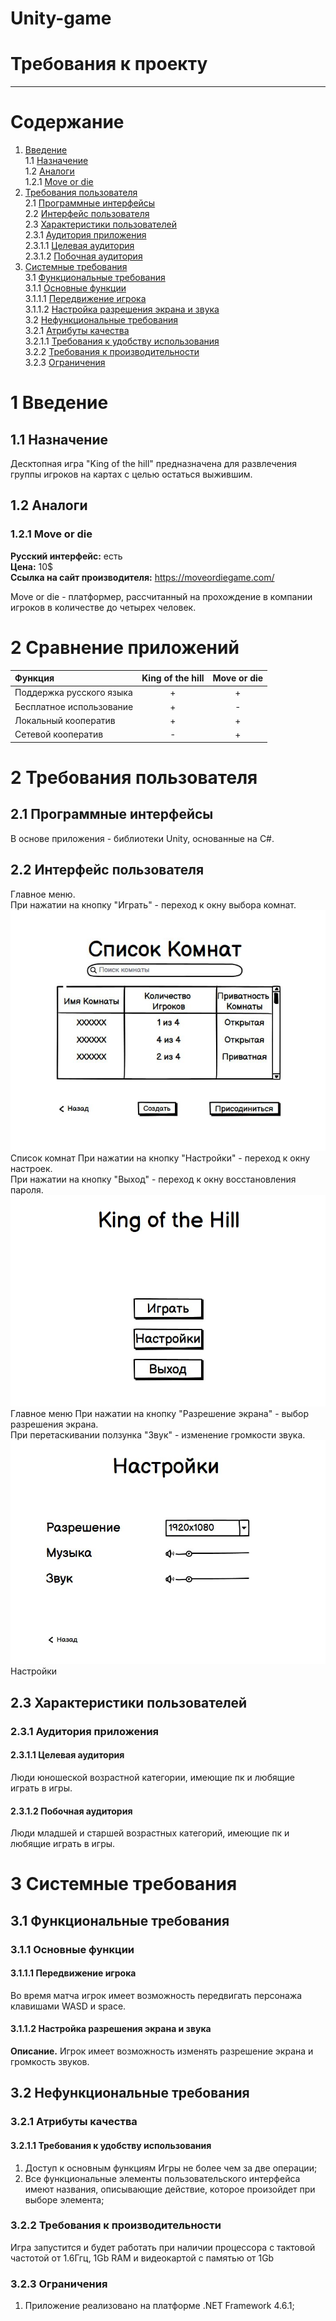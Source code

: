 # Unity-game
# Требования к проекту
---

# Содержание
1. [Введение](#intro)  
1.1 [Назначение](#appointment)  
1.2 [Аналоги](#analogues)  
1.2.1 [Move or die](#move_or_die)  
2. [Требования пользователя](#user_requirements)  
2.1 [Программные интерфейсы](#software_interfaces)  
2.2 [Интерфейс пользователя](#user_interface)  
2.3 [Характеристики пользователей](#user_specifications)  
2.3.1 [Аудитория приложения](#application_audience)  
2.3.1.1 [Целевая аудитория](#target_audience)  
2.3.1.2 [Побочная аудитория](#collateral_audience)  
3. [Системные требования](#system_requirements)  
3.1 [Функциональные требования](#functional_requirements)  
3.1.1 [Основные функции](#main_functions)  
3.1.1.1 [Передвижение игрока](#player_movement)  
3.1.1.2 [Настройка разрешения экрана и звука](#setting_up_screen_resolution_and_volume)  
3.2 [Нефункциональные требования](#non-functional_requirements)  
3.2.1 [Атрибуты качества](#quality_attributes)  
3.2.1.1 [Требования к удобству использования](#requirements_for_ease_of_use)  
3.2.2 [Требования к производительности](#performance_requirements)  
3.2.3 [Ограничения](#restrictions)  

<a name="intro"/>

# 1 Введение

<a name="appointment"/>

## 1.1 Назначение
Десктопная игра "King of the hill" предназначена для развлечения группы игроков на картах с целью остаться выжившим.

<a name="analogues"/>

## 1.2 Аналоги

<a name="move_or_die"/>

### 1.2.1 Move or die

**Русский интерфейс:** есть  
**Цена:** 10$  
**Ссылка на сайт производителя:** https://moveordiegame.com/

Move or die - платформер, рассчитанный на прохождение в компании игроков в количестве до четырех человек.
# 2 Сравнение приложений

| Функция |  King of the hill | Move or die |
|:---|:---:|:---:|
| Поддержка русского языка | + | + |
| Бесплатное использование | + | - |
| Локальный кооператив | + | + |
| Сетевой кооператив | - | + |


<a name="user_requirements"/>

# 2 Требования пользователя

<a name="software_interfaces"/>

## 2.1 Программные интерфейсы
В основе приложения - библиотеки Unity, основанные на C#.

<a name="user_interface"/>

## 2.2 Интерфейс пользователя
Главное меню.  
При нажатии на кнопку "Играть" - переход к окну выбора комнат.  
![Список комнат](Assets/Mockups/room-list.jpg)
Список комнат
При нажатии на кнопку "Настройки" - переход к окну настроек.  
При нажатии на кнопку "Выход" - переход к окну восстановления пароля.  
![Главное меню](Assets/Mockups/main-menu.jpg)  
Главное меню
При нажатии на кнопку "Разрешение экрана" - выбор разрешения экрана.  
При перетаскивании ползунка "Звук" - изменение громкости звука.  
![Настройки](Assets/Mockups/settings.jpg)  
Настройки
<a name="user_specifications"/>

## 2.3 Характеристики пользователей

<a name="application_audience"/>

### 2.3.1 Аудитория приложения

<a name="target_audience"/>

#### 2.3.1.1 Целевая аудитория
Люди юношеской возрастной категории, имеющие пк и любящие играть в игры.

<a name="collateral_audience"/>

#### 2.3.1.2 Побочная аудитория
Люди младшей и старшей возрастных категорий, имеющие пк и любящие играть в игры.

<a name="system_requirements"/>

# 3 Системные требования

<a name="functional_requirements"/>

## 3.1 Функциональные требования

<a name="main_functions"/>

### 3.1.1 Основные функции

<a name="player_movement"/>

#### 3.1.1.1 Передвижение игрока
Во время матча игрок имеет возможность передвигать персонажа клавишами WASD и space.

<a name="setting_up_screen_resolution_and_volume"/>

#### 3.1.1.2 Настройка разрешения экрана и звука
**Описание.** Игрок имеет возможность изменять разрешение экрана и громкость звуков.

<a name="non-functional_requirements"/>

## 3.2 Нефункциональные требования

<a name="quality_attributes"/>

### 3.2.1 Атрибуты качества

<a name="requirements_for_ease_of_use"/>

#### 3.2.1.1 Требования к удобству использования
1. Доступ к основным функциям Игры не более чем за две операции;
2. Все функциональные элементы пользовательского интерфейса имеют названия, описывающие действие, которое произойдет при выборе элемента;

<a name="#performance_requirements"/>

### 3.2.2 Требования к производительности
Игра запустится и будет работать при наличии процессора с тактовой частотой от 1.6Ггц, 1Gb RAM и видеокартой с памятью от 1Gb

<a name="restrictions"/>

### 3.2.3 Ограничения
1. Приложение реализовано на платформе .NET Framework 4.6.1;
